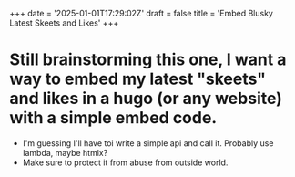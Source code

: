 +++
date = '2025-01-01T17:29:02Z'
draft = false
title = 'Embed Blusky Latest Skeets and Likes'
+++

# Still brainstorming this one, I want a way to embed my latest "skeets" and likes in a hugo (or any website) with a simple embed code. 


* I'm guessing I'll have toi write a simple api and call it. Probably use lambda, maybe htmlx?
* Make sure to protect it from abuse from outside world.
